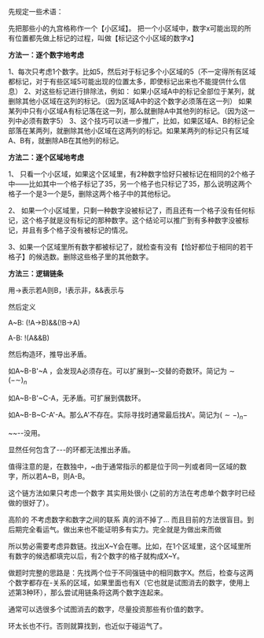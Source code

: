 先规定一些术语：

先把那些小的九宫格称作一个【小区域】。
把一个小区域中，数字x可能出现的所有位置都先做上标记的过程，叫做【标记这个小区域的数字x】


**方法一：逐个数字地考虑**

1、每次只考虑1个数字。比如5，然后对于标记多个小区域的5（不一定得所有区域都标记，对于有些区域5可能出现的位置太多，即使标记出来也不能提供什么信息）
2、对这些标记进行排除法，例如：
	如果小区域A中的标记全部位于某列，就删除其他小区域在这列的标记。（因为区域A中的这个数字必须落在这一列）
	如果某列中只有小区域A有标记落在这一列，那么就删除A中其他列的标记。（因为这一列中必须有数字5）
3、这个技巧可以进一步推广，比如，如果区域A、B的标记全部落在某两列，就删除其他小区域在这两列的标记。如果某两列的标记只有区域A、B有，就删除AB在其他列的标记。




**方法二：逐个区域地考虑**

1、	只看一个小区域，如果这个区域里，有2种数字恰好只被标记在相同的2个格子中——比如其中一个格子标记了35，另一个格子也只标记了35，那么说明这两个格子一个是3一个是5，删除这两个格子中的其他标记。

2、	如果一个小区域里，只剩一种数字没被标记了，而且还有一个格子没有任何标记，这个格子就是没有标记的那种数字。这个结论可以推广到有多种数字没被标记，并且有多个格子没有被标记的情况。

3、如果一个区域里所有数字都被标记了，就检查有没有【恰好都位于相同的若干格子】的候选数。删除这些格子里的其他数字。


**方法三：逻辑链条**

用→表示若A则B，!表示非，&&表示与

然后定义

A~B:
	(!A→B)&&(!B→A)

A-B:
	!(A&&B)

然后构造环，推导出矛盾。

如A~B-B'~A ，会发现A必须存在。可以扩展到~-交替的奇数环。简记为$\sim(-\sim)_n$

如A~B-B'~C-A，无矛盾。可扩展到偶数环。

如A~B-B~C-A'-A。那么A'不存在。实际寻找时通常最后找A'。简记为$(\sim-)_n-$


~~--没用。

显然任何包含了---的环都无法推出矛盾。


值得注意的是，在数独中，~由于通常指示的都是位于同一列或者同一区域的数字，所以若A~B，则A-B。

这个链方法如果只考虑一个数字 其实用处很小 (之前的方法在考虑单个数字时已经做的很好了）。

高阶的 不考虑数字和数字之间的联系 真的消不掉了...
而且目前的方法很盲目。到后期完全看运气。做出来也不能证明多有实力。完全就是为做出来而做


所以势必需要考虑异数链。找出X~Y会在哪。比如，在1个区域里，这个区域里所有数字的候选都填完以后，有2个数字的格子就构成X~Y。


做题时完整的思路是：先找两个位于不同强链中的相同数字X。然后，检查与这两个数字都存在-关系的区域，如果里面也有X（它也就是试图消去的数字，使用上述第3种环），那么尝试用链条将这两个数字连起来。

通常可以选很多个试图消去的数字，尽量投资那些有价值的数字。


环太长也不行。否则就算找到，也近似于碰运气了。
